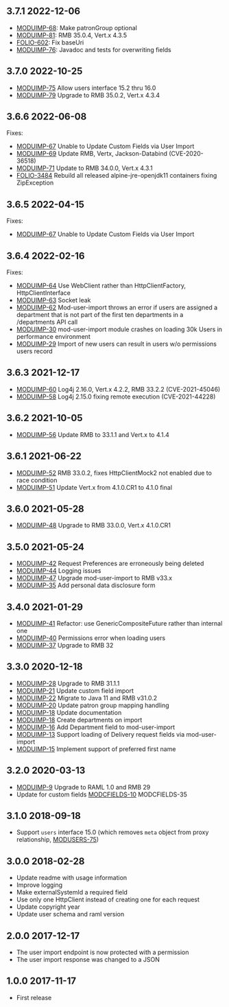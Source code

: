 ## 3.7.1 2022-12-06

 * [MODUIMP-68](https://issues.folio.org/browse/MODUIMP-68): Make patronGroup optional
 * [MODUIMP-81](https://issues.folio.org/browse/MODUIMP-81): RMB 35.0.4, Vert.x 4.3.5
 * [FOLIO-602](https://issues.folio.org/browse/FOLIO-602): Fix baseUri
 * [MODUIMP-76](https://issues.folio.org/browse/MODUIMP-76): Javadoc and tests for overwriting fields

## 3.7.0 2022-10-25

 * [MODUIMP-75](https://issues.folio.org/browse/MODUIMP-75) Allow users interface 15.2 thru 16.0
 * [MODUIMP-79](https://issues.folio.org/browse/MODUIMP-79) Upgrade to RMB 35.0.2, Vert.x 4.3.4

## 3.6.6 2022-06-08

Fixes:

 * [MODUIMP-67](https://issues.folio.org/browse/MODUIMP-67) Unable to Update Custom Fields via User Import
 * [MODUIMP-69](https://issues.folio.org/browse/MODUIMP-69) Update RMB, Vertx, Jackson-Databind (CVE-2020-36518)
 * [MODUIMP-71](https://issues.folio.org/browse/MODUIMP-71) Update to RMB 34.0.0, Vert.x 4.3.1
 * [FOLIO-3484](https://issues.folio.org/browse/FOLIO-3484) Rebuild all released alpine-jre-openjdk11 containers fixing ZipException

## 3.6.5 2022-04-15

Fixes:

 * [MODUIMP-67](https://issues.folio.org/browse/MODUIMP-67) Unable to Update Custom Fields via User Import

## 3.6.4 2022-02-16

Fixes:

 * [MODUIMP-64](https://issues.folio.org/browse/MODUIMP-64) Use WebClient rather than HttpClientFactory, HttpClientInterface
 * [MODUIMP-63](https://issues.folio.org/browse/MODUIMP-63) Socket leak
 * [MODUIMP-62](https://issues.folio.org/browse/MODUIMP-62) Mod-user-import throws an error if users are assigned a department that is not
   part of the first ten departments in a /departments API call
 * [MODUIMP-30](https://issues.folio.org/browse/MODUIMP-30) mod-user-import module crashes on loading 30k Users in performance environment
 * [MODUIMP-29](https://issues.folio.org/browse/MODUIMP-29) Import of new users can result in users w/o permissions users record

## 3.6.3 2021-12-17

 * [MODUIMP-60](https://issues.folio.org/browse/MODUIMP-60) Log4j 2.16.0, Vert.x 4.2.2, RMB 33.2.2 (CVE-2021-45046)
 * [MODUIMP-58](https://issues.folio.org/browse/MODUIMP-58) Log4j 2.15.0 fixing remote execution (CVE-2021-44228)

## 3.6.2 2021-10-05

 * [MODUIMP-56](https://issues.folio.org/browse/MODUIMP-56) Update RMB to 33.1.1 and Vert.x to 4.1.4

## 3.6.1 2021-06-22

 * [MODUIMP-52](https://issues.folio.org/browse/MODUIMP-52) RMB 33.0.2, fixes HttpClientMock2 not enabled due to race condition
 * [MODUIMP-51](https://issues.folio.org/browse/MODUIMP-51) Update Vert.x from 4.1.0.CR1 to 4.1.0 final

## 3.6.0 2021-05-28

 * [MODUIMP-48](https://issues.folio.org/browse/MODUIMP-48) Upgrade to RMB 33.0.0, Vert.x 4.1.0.CR1

## 3.5.0 2021-05-24

 * [MODUIMP-42](https://issues.folio.org/browse/MODUIMP-42) Request Preferences are erroneously being deleted
 * [MODUIMP-44](https://issues.folio.org/browse/MODUIMP-44) Logging issues
 * [MODUIMP-47](https://issues.folio.org/browse/MODUIMP-47) Upgrade mod-user-import to RMB v33.x
 * [MODUIMP-35](https://issues.folio.org/browse/MODUIMP-35) Add personal data disclosure form

## 3.4.0 2021-01-29

 * [MODUIMP-41](https://issues.folio.org/browse/MODUIMP-41) Refactor: use GenericCompositeFuture rather than internal one
 * [MODUIMP-40](https://issues.folio.org/browse/MODUIMP-40) Permissions error when loading users
 * [MODUIMP-37](https://issues.folio.org/browse/MODUIMP-37) Upgrade to RMB 32

## 3.3.0 2020-12-18
 * [MODUIMP-28](https://issues.folio.org/browse/MODUIMP-28) Upgrade to RMB 31.1.1
 * [MODUIMP-21](https://issues.folio.org/browse/MODUIMP-21) Update custom field import
 * [MODUIMP-22](https://issues.folio.org/browse/MODUIMP-22) Migrate to Java 11 and RMB v31.0.2
 * [MODUIMP-20](https://issues.folio.org/browse/MODUIMP-20) Update patron group mapping handling
 * [MODUIMP-18](https://issues.folio.org/browse/MODUIMP-18) Update documentation
 * [MODUIMP-18](https://issues.folio.org/browse/MODUIMP-18) Create departments on import
 * [MODUIMP-16](https://issues.folio.org/browse/MODUIMP-16) Add Department field to mod-user-import
 * [MODUIMP-13](https://issues.folio.org/browse/MODUIMP-13) Support loading of Delivery request fields via mod-user-import
 * [MODUIMP-15](https://issues.folio.org/browse/MODUIMP-15) Implement support of preferred first name

## 3.2.0 2020-03-13

 * [MODUIMP-9](https://issues.folio.org/browse/MODUIMP-9) Upgrade to RAML 1.0 and RMB 29
 * Update for custom fields [MODCFIELDS-10](https://issues.folio.org/browse/MODCFIELDS-10) MODCFIELDS-35

## 3.1.0 2018-09-18
 * Support `users` interface 15.0 (which removes `meta` object from proxy relationship, [MODUSERS-75](https://issues.folio.org/browse/MODUSERS-75))

## 3.0.0 2018-02-28
 * Update readme with usage information
 * Improve logging
 * Make externalSystemId a required field
 * Use only one HttpClient instead of creating one for each request
 * Update copyright year
 * Update user schema and raml version

## 2.0.0 2017-12-17
 * The user import endpoint is now protected with a permission
 * The user import response was changed to a JSON

## 1.0.0 2017-11-17
 * First release

